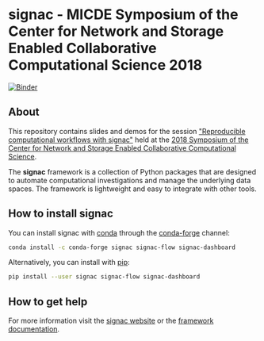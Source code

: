 # signac - MICDE Symposium of the Center for Network and Storage Enabled Collaborative Computational Science 2018

[![Binder](https://mybinder.org/badge.svg)](https://mybinder.org/v2/gh/bdice/signac-micde-cnsccs-2018/master)

## About
This repository contains slides and demos for the session ["Reproducible computational workflows with signac"](https://indico.cern.ch/event/692449/contributions/3170022/) held at the [2018 Symposium of the Center for Network and Storage Enabled Collaborative Computational Science](https://indico.cern.ch/event/692449/).

The **signac** framework is a collection of Python packages that are designed to automate computational investigations and manage the underlying data spaces. The framework is lightweight and easy to integrate with other tools.

## How to install signac

You can install signac with [conda](https://conda.io/docs/user-guide/install/download.html) through the [conda-forge](https://conda-forge.org/) channel:
```bash
conda install -c conda-forge signac signac-flow signac-dashboard
```
Alternatively, you can install with [pip](https://packaging.python.org/tutorials/installing-packages/#installing-to-the-user-site):
```bash
pip install --user signac signac-flow signac-dashboard
```

## How to get help

For more information visit the [signac website](http://www.signac.io) or the [framework documentation](https://signac-docs.readthedocs.io/en/latest).
